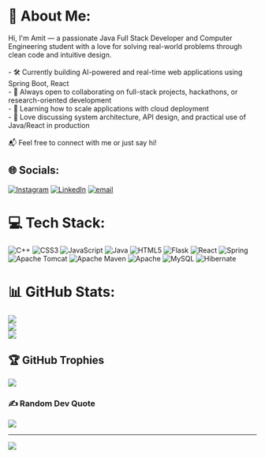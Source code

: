 # 💫 About Me:
Hi, I'm Amit — a passionate Java Full Stack Developer and Computer Engineering student with a love for solving real-world problems through clean code and intuitive design.<br><br>- 🛠️ Currently building AI-powered and real-time web applications using Spring Boot, React<br>- 🚀 Always open to collaborating on full-stack projects, hackathons, or research-oriented development<br>- 🧠 Learning how to scale applications with cloud deployment<br>- 💬 Love discussing system architecture, API design, and practical use of Java/React in production<br><br>📬 Feel free to connect with me or just say hi!


## 🌐 Socials:
[![Instagram](https://img.shields.io/badge/Instagram-%23E4405F.svg?logo=Instagram&logoColor=white)](https://instagram.com/amit__mandlik) [![LinkedIn](https://img.shields.io/badge/LinkedIn-%230077B5.svg?logo=linkedin&logoColor=white)](https://linkedin.com/in/www.linkedin.com/in/amit-mandlik-630544207/) [![email](https://img.shields.io/badge/Email-D14836?logo=gmail&logoColor=white)](mailto:amitmandlik111@gmail.com) 

# 💻 Tech Stack:
![C++](https://img.shields.io/badge/c++-%2300599C.svg?style=for-the-badge&logo=c%2B%2B&logoColor=white) ![CSS3](https://img.shields.io/badge/css3-%231572B6.svg?style=for-the-badge&logo=css3&logoColor=white) ![JavaScript](https://img.shields.io/badge/javascript-%23323330.svg?style=for-the-badge&logo=javascript&logoColor=%23F7DF1E) ![Java](https://img.shields.io/badge/java-%23ED8B00.svg?style=for-the-badge&logo=openjdk&logoColor=white) ![HTML5](https://img.shields.io/badge/html5-%23E34F26.svg?style=for-the-badge&logo=html5&logoColor=white) ![Flask](https://img.shields.io/badge/flask-%23000.svg?style=for-the-badge&logo=flask&logoColor=white) ![React](https://img.shields.io/badge/react-%2320232a.svg?style=for-the-badge&logo=react&logoColor=%2361DAFB) ![Spring](https://img.shields.io/badge/spring-%236DB33F.svg?style=for-the-badge&logo=spring&logoColor=white) ![Apache Tomcat](https://img.shields.io/badge/apache%20tomcat-%23F8DC75.svg?style=for-the-badge&logo=apache-tomcat&logoColor=black) ![Apache Maven](https://img.shields.io/badge/Apache%20Maven-C71A36?style=for-the-badge&logo=Apache%20Maven&logoColor=white) ![Apache](https://img.shields.io/badge/apache-%23D42029.svg?style=for-the-badge&logo=apache&logoColor=white) ![MySQL](https://img.shields.io/badge/mysql-4479A1.svg?style=for-the-badge&logo=mysql&logoColor=white) ![Hibernate](https://img.shields.io/badge/Hibernate-59666C?style=for-the-badge&logo=Hibernate&logoColor=white)
# 📊 GitHub Stats:
![](https://github-readme-stats.vercel.app/api?username=Amitmandlik16&theme=dark&hide_border=false&include_all_commits=true&count_private=true)<br/>
![](https://nirzak-streak-stats.vercel.app/?user=Amitmandlik16&theme=dark&hide_border=false)<br/>
![](https://github-readme-stats.vercel.app/api/top-langs/?username=Amitmandlik16&theme=dark&hide_border=false&include_all_commits=true&count_private=true&layout=compact)

## 🏆 GitHub Trophies
![](https://github-profile-trophy.vercel.app/?username=Amitmandlik16&theme=radical&no-frame=false&no-bg=true&margin-w=4)

### ✍️ Random Dev Quote
![](https://quotes-github-readme.vercel.app/api?type=horizontal&theme=radical)

---
[![](https://visitcount.itsvg.in/api?id=Amitmandlik16&icon=0&color=0)](https://visitcount.itsvg.in)

<!-- Proudly created with GPRM ( https://gprm.itsvg.in ) -->
